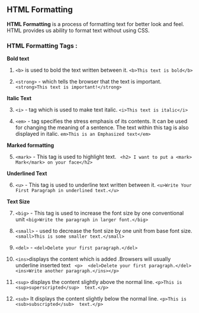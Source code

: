 
## HTML Formatting 
**HTML Formatting** is a process of formatting text for better look and feel. HTML provides us ability to format text without using CSS.

### HTML Formatting Tags : 

 **Bold text** 
 1. `<b>` is used to bold the text written between it.
```<b>This text is bold</b>```

 2.    `<strong>`  - which tells the browser that the text is important.
`<strong>This text is important!</strong>`

 **Italic Text**
 
 3.   `<i>`  - tag which is used to make text italic.
 `<i>This text is italic</i>`

 4.    `<em>`  - tag specifies the stress emphasis of its contents. It can be used for changing the meaning of a sentence. The text within this tag is also displayed in italic.
`em>This is an Emphasized text</em>`


**Marked formatting**

  5.    `<mark>`  -  This tag is used to highlight text.
` <h2> I want to put a <mark> Mark</mark> on your face</h2>`

**Underlined Text**

 6. `<u>` - This tag is used to underline text written between it.
`<u>Write Your First Paragraph in underlined text.</u>`

**Text Size**

 7.  `<big>` - This tag is used to increase the font size by one conventional unit
`<big>Write the paragraph in larger font.</big>`
 8.  `<small>` - used to decrease the font size by one unit from base font size.
`<small>This is some smaller text.</small>`

 9. `<del>` - 
`<del>Delete your first paragraph.</del>` 

 10. `<ins>`displays the content which is added .Browsers will usually underline inserted text
` <p>  <del>Delete your first paragraph.</del><ins>Write another paragraph.</ins></p>`


 11. `<sup>` displays the content slightly above the normal line.
  `<p>This is  <sup>superscripted</sup>  text.</p> ` 


 12.  `<sub>`  It displays the content slightly below the normal line.
`<p>This is  <sub>subscripted</sub>  text.</p> `

 

 
